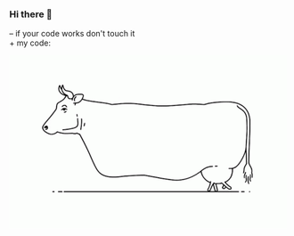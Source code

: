 ### Hi there 👋

&#8211; if your code works don't touch it <br />
&#43; my code: <br />

![Dino](https://github.com/dev-11/dev-11/blob/master/cow-walking.gif)


<!--
**dev-11/dev-11** is a ✨ _special_ ✨ repository because its `README.md` (this file) appears on your GitHub profile.

Here are some ideas to get you started:

- 🔭 I’m currently working on ...
- 🌱 I’m currently learning ...
- 👯 I’m looking to collaborate on ...
- 🤔 I’m looking for help with ...
- 💬 Ask me about ...
- 📫 How to reach me: ...
- 😄 Pronouns: ...
- ⚡ Fun fact: ...
-->
